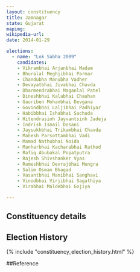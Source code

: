 ```yaml
---
layout: constituency
title: Jamnagar
state: Gujarat
mapimg: 
wikipedia-url: 
date: 2014-01-29

elections: 
  - name: "Lok Sabha 2009"
    candidates: 
    - Vikrambhai Arjanbhai Madam 
    - Bhuralal Meghjibhai Parmar 
    - Chandubha Manubha Vadher 
    - Devayatbhai Jivabhai Chavda 
    - Dharmendrabhai Maganlal Patel 
    - Dineshbhai Kalabhai Chauhan 
    - Gauriben Mohanbhai Devgana 
    - Govindbhai Laljibhai Padhiyar 
    - Habibbhai Ishabhai Sachada 
    - Hitendrasinh Jayvantsinh Jadeja 
    - Indrish Ismail Dosani 
    - Jaysukhbhai Trikambhai Chavda 
    - Mahesh Parsottambhai Vadi 
    - Mamad Nathubhai Noida 
    - Manharbhai Kacharabhai Rathod 
    - Rafiq Abubakal Popatputra 
    - Rajesh Shivshanker Vyas 
    - Rameshbhai Devrajbhai Mungra 
    - Salim Osman Bhagad 
    - Vasantbhai Manibhai Sanghavi 
    - Vinodbhai Virjibhai Sagathiya 
    - Virabhai Maldebhai Gojiya 

---
```

## Constituency details


## Election History
{% include "constituency_election_history.html" %}

##Reference
